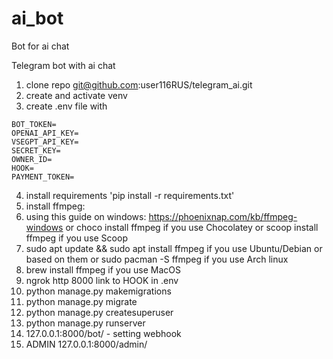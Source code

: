 # ai_bot
Bot for ai chat

Telegram bot with ai chat

1. clone repo git@github.com:user116RUS/telegram_ai.git
2. create and activate venv
3. create .env file with 
```python3
BOT_TOKEN=
OPENAI_API_KEY=
VSEGPT_API_KEY=
SECRET_KEY=
OWNER_ID=
HOOK=
PAYMENT_TOKEN=
```
4. install requirements 'pip install -r requirements.txt'
5. install ffmpeg:
  1. using this guide on windows: https://phoenixnap.com/kb/ffmpeg-windows or
  choco install ffmpeg if you use Chocolatey or
  scoop install ffmpeg if you use Scoop 
  2. sudo apt update && sudo apt install ffmpeg if you use Ubuntu/Debian or based on them or
  sudo pacman -S ffmpeg if you use Arch linux
  3. brew install ffmpeg if you use MacOS
7. ngrok http 8000 link to HOOK in .env
8. python manage.py makemigrations
9. python manage.py migrate
10. python manage.py createsuperuser
11. python manage.py runserver
12. 127.0.0.1:8000/bot/  - setting webhook
13. ADMIN 127.0.0.1:8000/admin/
